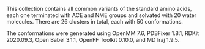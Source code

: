 This collection contains all common variants of the standard amino acids, each one terminated with ACE and NME groups and solvated with 20 water molecules.  There are 26 clusters in total, each with 50 conformations.

The conformations were generated using OpenMM 7.6, PDBFixer 1.8.1, RDKit 2020.09.3, Open Babel 3.1.1, OpenFF Toolkit 0.10.0, and MDTraj 1.9.5.